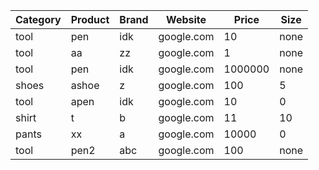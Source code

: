 <link rel="stylesheet" type="text/css" href="https://cdn.datatables.net/1.10.21/css/jquery.dataTables.css">
  
<script type="text/javascript" charset="utf8" src="https://cdn.datatables.net/1.10.21/js/jquery.dataTables.js"></script>


<table id="table_id" class="display">
   <thead>
      <tr>
        <th>Category</th>
        <th>Product</th>
        <th>Brand</th>
        <th>Website</th>
        <th>Price</th> 
        <th>Size</th>
      </tr>
   </thead>
   <tbody>
      <tr>
        <td>tool</td>
        <td>pen</td> 
        <td>idk</td>
        <td>google.com</td>
        <td>10</td> 
        <td>none</td>
      </tr>
      <tr>
        <td>tool</td>
        <td>aa</td> 
        <td>zz</td>
        <td>google.com</td>
        <td>1</td> 
        <td>none</td>
      </tr>
        <tr>
        <td>tool</td>
        <td>pen</td> 
        <td>idk</td>
        <td>google.com</td>
        <td>1000000</td> 
        <td>none</td>
      </tr>
        <tr>
        <td>shoes</td>
        <td>ashoe</td> 
        <td>z</td>
        <td>google.com</td>
        <td>100</td> 
        <td>5</td>
      </tr>
        <tr>
        <td>tool</td>
        <td>apen</td> 
        <td>idk</td>
        <td>google.com</td>
        <td>10</td> 
        <td>0</td>
      </tr>
        <tr>
        <td>shirt</td>
        <td>t</td> 
        <td>b</td>
        <td>google.com</td>
        <td>11</td> 
        <td>10</td>
      </tr>
        <tr>
        <td>pants</td>
        <td>xx</td> 
        <td>a</td>
        <td>google.com</td>
        <td>10000</td> 
        <td>0</td>
      </tr>
        <tr>
        <td>tool</td>
        <td>pen2</td> 
        <td>abc</td>
        <td>google.com</td>
        <td>100</td> 
        <td>none</td>
      </tr>
   </tbody>
</table>
